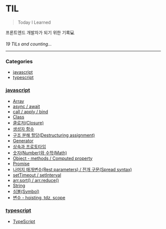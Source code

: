 # TIL
> Today I Learned

프론트엔드 개발자가 되기 위한 기록💻


_19 TILs and counting..._

---

### Categories

- [javascript](#javascript)
- [typescript](#typescript)

### [javascript](#javascript)
- [Array](javascript/array.md)
- [async / await](javascript/async_await.md)
- [call / apply / bind](javascript/call_apply_bind.md)
- [Class](javascript/class.md)
- [클로저(Closure)](javascript/closure.md)
- [생성자 함수](javascript/constructor_function.md)
- [구조 분해 할당(Destructuring assignment)](javascript/destructuring_assignment.md)
- [Generator](javascript/generator.md)
- [상속과 프로토타입](javascript/inheritance_prototype.md)
- [숫자(Number)와 수학(Math)](javascript/number_math.md)
- [Object - methods / Computed property](javascript/object_methods_computed_property.md)
- [Promise](javascript/promise.md)
- [나머지 매개변수(Rest parameters) / 전개 구문(Spread syntax)](javascript/rest_parameters_spread_syntax.md)
- [setTimeout / setInterval](javascript/settimeout_stinterval.md)
- [arr.sort() / arr.reduce()](javascript/sort_reduce.md)
- [String](javascript/string.md)
- [심볼(Symbol)](javascript/symbol.md)
- [변수 - hoisting, tdz, scope](javascript/variable_hoisting_tdz_scope.md)

### [typescript](#typescript)
- [TypeScript](typescript/why_typescript.md)

[1]: https://simonwillison.net/2020/Apr/20/self-rewriting-readme/
[2]: https://github.com/jbranchaud/til
